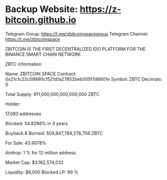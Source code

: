 # Backup Website: https://z-bitcoin.github.io
Telegram Group: https://t.me/zbitcoinspacegroup
Telegram Channel: https://t.me/zbitcoinspace

ZBITCOIN IS THE FIRST DECENTRALIZED IDO PLATFORM FOR THE BINANCE SMART CHAIN NETWORK.



ZBTC information

Name: ZBITCOIN.SPACE
Contract: 0x21c1c22c09990c1521d1a27852beb005f7d6601e
Symbol: ZBTC
Decimals: 0

Total Supply:
911,000,000,000,000,000 ZBTC

Holder: 

17,083 addresses

Blocked: 	54.8298% in 3 years

Buyback & Burned: 504,847,784,276,706 ZBTC

For Sale: 43.9078%

Airdrop: 1 % for 12 million address.

Market Cap:
$3,182,574,032

Liquidity: $6,000
Blocked LP: 99 % 


